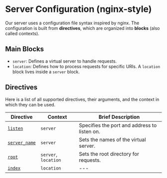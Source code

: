 # Server Configuration (nginx-style)

Our server uses a configuration file syntax inspired by nginx.
The configuration is built from **directives**, which are organized into **blocks** (also called contexts).

## Main Blocks

- `server`: Defines a virtual server to handle requests.
- `location`: Defines how to process requests for specific URIs.
    A `location` block lives inside a `server` block.

## Directives

Here is a list of all supported directives, their arguments, and the context in
which they can be used.

| Directive                                    | Context              | Brief Description                            |
| -------------------------------------------- | -------------------- | -------------------------------------------- |
| [`listen`](./directives/listen.md)           | `server`             | Specifies the port and address to listen on. |
| [`server_name`](./directives/server_name.md) | `server`             | Sets the names of the virtual server.        |
| [`root`](./directives/root.md)               | `server`, `location` | Sets the root directory for requests.        |
| [`index`](./directives/index.md)             | `location`           | ---                                          |
